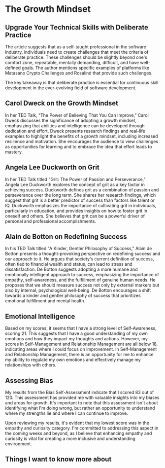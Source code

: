 # The Growth Mindset

## Upgrade Your Technical Skills with Deliberate Practice

The article suggests that as a self-taught professional in the software industry, individuals need to create challenges that meet the criteria of deliberate practice. These challenges should be slightly beyond one's comfort zone, repeatable, mentally demanding, difficult, and have well-defined goals. The author mentions specific examples of platforms like Matasano Crypto Challenges and Rosalind that provide such challenges.

The key takeaway is that deliberate practice is essential for continuous skill development in the ever-evolving field of software development.

## Carol Dweck on the Growth Mindset

In her TED Talk, "The Power of Believing That You Can Improve," Carol Dweck discusses the significance of adopting a growth mindset, emphasizing that abilities and intelligence can be developed through dedication and effort. Dweck presents research findings and real-life examples to highlight the benefits of a growth mindset, including increased resilience and motivation. She encourages the audience to view challenges as opportunities for learning and to embrace the idea that effort leads to mastery.

## Angela Lee Duckworth on Grit

In her TED Talk titled "Grit: The Power of Passion and Perseverance," Angela Lee Duckworth explores the concept of grit as a key factor in achieving success. Duckworth defines grit as a combination of passion and perseverance over the long term. She shares her research findings, which suggest that grit is a better predictor of success than factors like talent or IQ. Duckworth emphasizes the importance of cultivating grit in individuals, particularly in education, and provides insights on how to foster grit in oneself and others. She believes that grit can be a powerful driver of personal and professional accomplishments.

## Alain de Botton on Redefining Success

In his TED Talk titled "A Kinder, Gentler Philosophy of Success," Alain de Botton presents a thought-provoking perspective on redefining success and our approach to it. He argues that society's current definition of success, often tied to financial wealth and status, can lead to stress and dissatisfaction. De Botton suggests adopting a more humane and emotionally intelligent approach to success, emphasizing the importance of empathy, self-awareness, and the fulfillment of genuine human needs. He proposes that we should measure success not only by external markers but also by internal, psychological well-being. De Botton encourages a shift towards a kinder and gentler philosophy of success that prioritizes emotional fulfillment and mental health.

## Emotional Intelligence

Based on my scores, it seems that I have a strong level of Self-Awareness, scoring 21. This suggests that I have a good understanding of my own emotions and how they impact my thoughts and actions. However, my scores in Self-Management and Relationship Management are all below 18, indicating areas where I could focus on improvement. In Self-Management and Relationship Management, there is an opportunity for me to enhance my ability to regulate my own emotions and effectively manage my relationships with others.

## Assessing Bias

My results from the Bias Self-Assessment indicate that I scored 83 out of 120. This assessment has provided me with valuable insights into my biases and areas for growth. It's important to note that this assessment isn't about identifying what I'm doing wrong, but rather an opportunity to understand where my strengths lie and where I can continue to improve.

Upon reviewing my results, it's evident that my lowest score was in the empathy and curiosity category. I'm committed to addressing this aspect in the coming weeks and beyond, as I believe that enhancing empathy and curiosity is vital for creating a more inclusive and understanding environment.

## Things I want to know more about